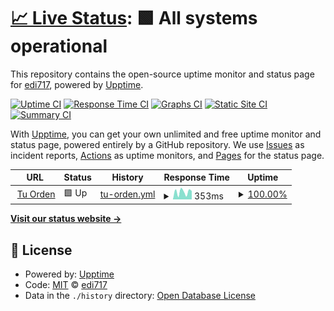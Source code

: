 # [📈 Live Status](https://demo.upptime.js.org): <!--live status--> **🟩 All systems operational**

This repository contains the open-source uptime monitor and status page for [edi717](https://demo.upptime.js.org), powered by [Upptime](https://github.com/upptime/upptime).

[![Uptime CI](https://github.com/edi717/upptime/workflows/Uptime%20CI/badge.svg)](https://github.com/edi717/upptime/actions?query=workflow%3A%22Uptime+CI%22)
[![Response Time CI](https://github.com/edi717/upptime/workflows/Response%20Time%20CI/badge.svg)](https://github.com/edi717/upptime/actions?query=workflow%3A%22Response+Time+CI%22)
[![Graphs CI](https://github.com/edi717/upptime/workflows/Graphs%20CI/badge.svg)](https://github.com/edi717/upptime/actions?query=workflow%3A%22Graphs+CI%22)
[![Static Site CI](https://github.com/edi717/upptime/workflows/Static%20Site%20CI/badge.svg)](https://github.com/edi717/upptime/actions?query=workflow%3A%22Static+Site+CI%22)
[![Summary CI](https://github.com/edi717/upptime/workflows/Summary%20CI/badge.svg)](https://github.com/edi717/upptime/actions?query=workflow%3A%22Summary+CI%22)

With [Upptime](https://upptime.js.org), you can get your own unlimited and free uptime monitor and status page, powered entirely by a GitHub repository. We use [Issues](https://github.com/edi717/upptime/issues) as incident reports, [Actions](https://github.com/edi717/upptime/actions) as uptime monitors, and [Pages](https://demo.upptime.js.org) for the status page.

<!--start: status pages-->
<!-- This summary is generated by Upptime (https://github.com/upptime/upptime) -->
<!-- Do not edit this manually, your changes will be overwritten -->
<!-- prettier-ignore -->
| URL | Status | History | Response Time | Uptime |
| --- | ------ | ------- | ------------- | ------ |
| <img alt="" src="https://favicons.githubusercontent.com/tuorden.com.co" height="13"> [Tu Orden](https://tuorden.com.co) | 🟩 Up | [tu-orden.yml](https://github.com/edi717/upptime/commits/HEAD/history/tu-orden.yml) | <details><summary><img alt="Response time graph" src="./graphs/tu-orden/response-time-week.png" height="20"> 353ms</summary><br><a href="https://edi717.github.io/upptime/history/tu-orden"><img alt="Response time 417" src="https://img.shields.io/endpoint?url=https%3A%2F%2Fraw.githubusercontent.com%2Fedi717%2Fupptime%2FHEAD%2Fapi%2Ftu-orden%2Fresponse-time.json"></a><br><a href="https://edi717.github.io/upptime/history/tu-orden"><img alt="24-hour response time 477" src="https://img.shields.io/endpoint?url=https%3A%2F%2Fraw.githubusercontent.com%2Fedi717%2Fupptime%2FHEAD%2Fapi%2Ftu-orden%2Fresponse-time-day.json"></a><br><a href="https://edi717.github.io/upptime/history/tu-orden"><img alt="7-day response time 353" src="https://img.shields.io/endpoint?url=https%3A%2F%2Fraw.githubusercontent.com%2Fedi717%2Fupptime%2FHEAD%2Fapi%2Ftu-orden%2Fresponse-time-week.json"></a><br><a href="https://edi717.github.io/upptime/history/tu-orden"><img alt="30-day response time 417" src="https://img.shields.io/endpoint?url=https%3A%2F%2Fraw.githubusercontent.com%2Fedi717%2Fupptime%2FHEAD%2Fapi%2Ftu-orden%2Fresponse-time-month.json"></a><br><a href="https://edi717.github.io/upptime/history/tu-orden"><img alt="1-year response time 417" src="https://img.shields.io/endpoint?url=https%3A%2F%2Fraw.githubusercontent.com%2Fedi717%2Fupptime%2FHEAD%2Fapi%2Ftu-orden%2Fresponse-time-year.json"></a></details> | <details><summary><a href="https://edi717.github.io/upptime/history/tu-orden">100.00%</a></summary><a href="https://edi717.github.io/upptime/history/tu-orden"><img alt="All-time uptime 100.00%" src="https://img.shields.io/endpoint?url=https%3A%2F%2Fraw.githubusercontent.com%2Fedi717%2Fupptime%2FHEAD%2Fapi%2Ftu-orden%2Fuptime.json"></a><br><a href="https://edi717.github.io/upptime/history/tu-orden"><img alt="24-hour uptime 100.00%" src="https://img.shields.io/endpoint?url=https%3A%2F%2Fraw.githubusercontent.com%2Fedi717%2Fupptime%2FHEAD%2Fapi%2Ftu-orden%2Fuptime-day.json"></a><br><a href="https://edi717.github.io/upptime/history/tu-orden"><img alt="7-day uptime 100.00%" src="https://img.shields.io/endpoint?url=https%3A%2F%2Fraw.githubusercontent.com%2Fedi717%2Fupptime%2FHEAD%2Fapi%2Ftu-orden%2Fuptime-week.json"></a><br><a href="https://edi717.github.io/upptime/history/tu-orden"><img alt="30-day uptime 100.00%" src="https://img.shields.io/endpoint?url=https%3A%2F%2Fraw.githubusercontent.com%2Fedi717%2Fupptime%2FHEAD%2Fapi%2Ftu-orden%2Fuptime-month.json"></a><br><a href="https://edi717.github.io/upptime/history/tu-orden"><img alt="1-year uptime 100.00%" src="https://img.shields.io/endpoint?url=https%3A%2F%2Fraw.githubusercontent.com%2Fedi717%2Fupptime%2FHEAD%2Fapi%2Ftu-orden%2Fuptime-year.json"></a></details>

<!--end: status pages-->

[**Visit our status website →**](https://demo.upptime.js.org)

## 📄 License

- Powered by: [Upptime](https://github.com/upptime/upptime)
- Code: [MIT](./LICENSE) © [edi717](https://demo.upptime.js.org)
- Data in the `./history` directory: [Open Database License](https://opendatacommons.org/licenses/odbl/1-0/)
